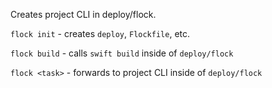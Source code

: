 Creates project CLI in deploy/flock.

`flock init` - creates `deploy`, `Flockfile`, etc.

`flock build` - calls `swift build` inside of `deploy/flock`

`flock <task>` - forwards to project CLI inside of `deploy/flock`